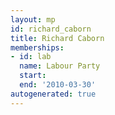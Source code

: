 ```yaml
---
layout: mp
id: richard_caborn
title: Richard Caborn
memberships:
- id: lab
  name: Labour Party
  start: 
  end: '2010-03-30'
autogenerated: true
---
```

